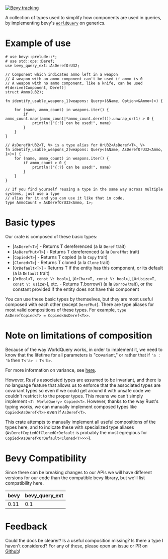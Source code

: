 [![Bevy tracking](https://img.shields.io/badge/Bevy%20tracking-released%20version-lightblue)](https://github.com/bevyengine/bevy/blob/main/docs/plugins_guidelines.md#main-branch-tracking)

A collection of types used to simplify how components are used in queries, by implementing
bevy's [`WorldQuery`](bevy::ecs::query::WorldQuery) on generics.

# Example of use
```
# use bevy::prelude::*;
# use std::ops::Deref;
use bevy_query_ext::AsDerefOrU32;

// Component which indicates ammo left in a weapon
// A weapon with an ammo component can't be used if ammo is 0
// A weapon with no ammo component, like a knife, can be used
#[derive(Component, Deref)]
struct Ammo(u32);

fn identify_usable_weapons_1(weapons: Query<(&Name, Option<&Ammo>)>) {

    for (name, ammo_count) in weapons.iter() {
        if ammo_count.map(|ammo_count|*ammo_count.deref()).unwrap_or(1) > 0 {
            println!("{:?} can be used!", name)
        }
    }
}

// AsDerefOrU32<T, V> is a type alias for OrU32<AsDeref<T>, V>
fn identify_usable_weapons_2(weapons: Query<(&Name, AsDerefOrU32<Ammo, 1>)>) {
    for (name, ammo_count) in weapons.iter() {
        if ammo_count > 0 {
            println!("{:?} can be used!", name)
        }
    }
}

// If you find yourself reusing a type in the same way across multiple systems, just use a type 
// alias for it and you can use it like that in code.
type AmmoCount = AsDerefOrU32<Ammo, 1>;
```

# Basic types

Our crate is composed of these basic types:
* [`AsDeref<T>`] - Returns T dereferenced (a la `Deref` trait)
* [`AsDerefMut<T>`] - Returns T dereferenced (a la `DerefMut` trait)
* [`Copied<T>`] - Returns T copied (a la `Copy` trait)
* [`Cloned<T>`] - Returns T cloned (a la `Clone` trait)
* [`OrDefault<T>`] - Returns T if the entity has this component, or its default (a la `Default` trait)
* [`OrBool<T, const V: bool>`], [`OrChar<T, const V: bool>`], [`OrUsize<T, const V: usize>`], etc. -
Returns T.borrow() (a la `Borrow` trait), or the constant provided if the entity does not have
this component

You can use these basic types by themselves, but they are most useful composed with each other (except `DerefMut`).
There are type aliases for most valid compositions of these types. For example,
`type AsDerefCopied<T> = Copied<AsDeref<T>>`.


# Note on limitations of composition

Because of the way WorldQuery works, in order to implement it, we need to know that the
lifetime for all parameters is "covariant," or rather that if `'a : 'b` then `T<'a> : T<'b>`. 

For more information on variance, see [here](https://doc.rust-lang.org/nomicon/subtyping.html).

However, Rust's associated types are assumed to be invariant, and there is no language feature
that allows us to enforce that the associated types are covariant types so even if we could get
around it with unsafe code we couldn't restrict it to the proper types. This means we can't
simply implement `<T: WorldQuery> Copied<T>`. However, thanks to the way Rust's typing works,
we can manually implement composed types like `Copied<AsDeref<T>>` even if `AsDeref<T>`.

This crate attempts to manually implement all useful compositions of the types here, and to
indicate these with specialized type aliases (`AsDerefCopiedOfClonedOrDefault` is probably the
most egregious for `Copied<AsDeref<OrDefault<Cloned<T>>>>`).

# Bevy Compatibility

Since there can be breaking changes to our APIs we will have different versions for our code than the compatible
bevy library, but we'll list compatibility here.

| bevy | bevy_query_ext |
|------|----------------|
| 0.11 | 0.1            |

# Feedback

Could the docs be clearer? Is a useful composition missing? Is there a type I haven't considered? 
For any of these, please open an issue or PR on [Github](https://github.com/Testare/bevy_query_ext)! 
